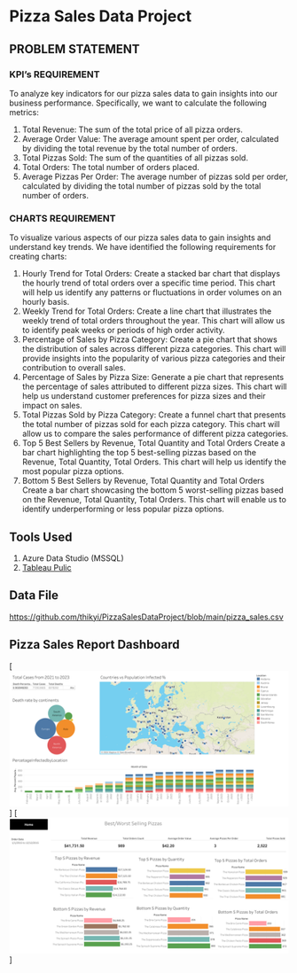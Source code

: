 # Pizza Sales Data Project
## PROBLEM STATEMENT
### KPI’s REQUIREMENT
To analyze key indicators for our pizza sales data to gain insights into our business performance. Specifically, we want to calculate the following metrics:
1. Total Revenue: The sum of the total price of all pizza orders.
2. Average Order Value: The average amount spent per order, calculated by dividing the total revenue by the total number of orders.
3. Total Pizzas Sold: The sum of the quantities of all pizzas sold.
4. Total Orders: The total number of orders placed.
5. Average Pizzas Per Order: The average number of pizzas sold per order, calculated by dividing the total number of pizzas sold by the total number of orders.
### CHARTS REQUIREMENT
To visualize various aspects of our pizza sales data to gain insights and understand key trends. We have identified the following requirements for creating charts:
1. Hourly Trend for Total Orders:
Create a stacked bar chart that displays the hourly trend of total orders over a specific time period. This chart will help us identify any patterns or fluctuations in order volumes on an hourly basis.
2. Weekly Trend for Total Orders:
Create a line chart that illustrates the weekly trend of total orders throughout the year. This chart will allow us to identify peak weeks or periods of high order activity.
3. Percentage of Sales by Pizza Category:
Create a pie chart that shows the distribution of sales across different pizza categories. This chart will provide insights into the popularity of various pizza categories and their contribution to overall sales.
4. Percentage of Sales by Pizza Size:
Generate a pie chart that represents the percentage of sales attributed to different pizza sizes. This chart will help us understand customer preferences for pizza sizes and their impact on sales.
5. Total Pizzas Sold by Pizza Category:
Create a funnel chart that presents the total number of pizzas sold for each pizza category. This chart will allow us to compare the sales performance of different pizza categories.
6. Top 5 Best Sellers by Revenue, Total Quantity and Total Orders
Create a bar chart highlighting the top 5 best-selling pizzas based on the Revenue, Total Quantity, Total Orders. This chart will help us identify the most popular pizza options.
7. Bottom 5 Best Sellers by Revenue, Total Quantity and Total Orders
Create a bar chart showcasing the bottom 5 worst-selling pizzas based on the Revenue, Total Quantity, Total Orders. This chart will enable us to identify underperforming or less popular pizza options.
## Tools Used
1. Azure Data Studio (MSSQL)
2. [Tableau Pulic]([https://public.tableau.com/](https://public.tableau.com/views/PizzaSalesData_17052039959380/Home?:language=en-US&:display_count=n&:origin=viz_share_link)https://public.tableau.com/views/PizzaSalesData_17052039959380/Home?:language=en-US&:display_count=n&:origin=viz_share_link)
## Data File
https://github.com/thikyi/PizzaSalesDataProject/blob/main/pizza_sales.csv
## Pizza Sales Report Dashboard
[![Home](https://github.com/thikyi/CovidDataProject/blob/main/Covid%20Infection%20Data%20Trend.png)]
[![Best/Worst Selling](https://github.com/thikyi/PizzaSalesDataProject/blob/main/Best_Worst%20Sellers.png)]
